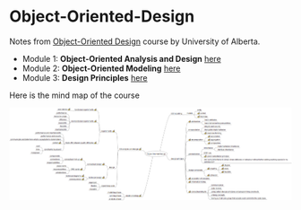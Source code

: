 # Object-Oriented-Design

Notes from [Object-Oriented Design](https://www.coursera.org/learn/object-oriented-design/home/welcome) course by University of Alberta.

* Module 1: **Object-Oriented Analysis and Design** [here](Module1/Module1.md)
* Module 2: **Object-Oriented Modeling** [here](Module2/Module2.md)
* Module 3: **Design Principles** [here](Module3/Module3.md)

Here is the mind map of the course

![mm](maps/Object-Oriented-Design.png)
